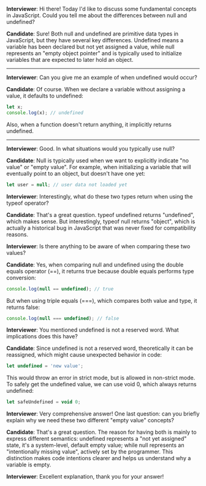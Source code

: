 **Interviewer**: Hi there! Today I'd like to discuss some fundamental concepts in JavaScript. Could you tell me about the differences between null and undefined?

**Candidate**: Sure! Both null and undefined are primitive data types in JavaScript, but they have several key differences. Undefined means a variable has been declared but not yet assigned a value, while null represents an "empty object pointer" and is typically used to initialize variables that are expected to later hold an object.

------

**Interviewer**: Can you give me an example of when undefined would occur?

**Candidate**: Of course. When we declare a variable without assigning a value, it defaults to undefined:

```javascript
let x;
console.log(x); // undefined
```

Also, when a function doesn't return anything, it implicitly returns undefined.

------

**Interviewer**: Good. In what situations would you typically use null?

**Candidate**: Null is typically used when we want to explicitly indicate "no value" or "empty value". For example, when initializing a variable that will eventually point to an object, but doesn't have one yet:

```javascript
let user = null; // user data not loaded yet
```

**Interviewer**: Interestingly, what do these two types return when using the typeof operator?

**Candidate**: That's a great question. typeof undefined returns "undefined", which makes sense. But interestingly, typeof null returns "object", which is actually a historical bug in JavaScript that was never fixed for compatibility reasons.

**Interviewer**: Is there anything to be aware of when comparing these two values?

**Candidate**: Yes, when comparing null and undefined using the double equals operator (==), it returns true because double equals performs type conversion:

```javascript
console.log(null == undefined); // true
```

But when using triple equals (===), which compares both value and type, it returns false:

```javascript
console.log(null === undefined); // false
```

**Interviewer**: You mentioned undefined is not a reserved word. What implications does this have?

**Candidate**: Since undefined is not a reserved word, theoretically it can be reassigned, which might cause unexpected behavior in code:

```javascript
let undefined = 'new value';
```

This would throw an error in strict mode, but is allowed in non-strict mode. To safely get the undefined value, we can use void 0, which always returns undefined:

```javascript
let safeUndefined = void 0;
```

**Interviewer**: Very comprehensive answer! One last question: can you briefly explain why we need these two different "empty value" concepts?

**Candidate**: That's a great question. The reason for having both is mainly to express different semantics: undefined represents a "not yet assigned" state, it's a system-level, default empty value; while null represents an "intentionally missing value", actively set by the programmer. This distinction makes code intentions clearer and helps us understand why a variable is empty.

**Interviewer**: Excellent explanation, thank you for your answer!